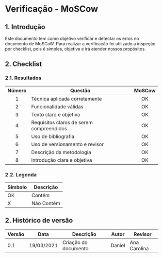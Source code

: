 # Verificação - MoSCow

## 1. Introdução
Este documento tem como objetivo verificar e detectar os erros no documento de MoSCoW. Para realizar a verificação foi utilizado a inspeção por checklist, pois é simples, objetiva e irá atender nossos propósitos.

## 2. Checklist

### 2.1. Resultados
|Número|Questão|MoSCow|
|:-:|--|:-:|
|1|Técnica aplicada corretamente|OK|
|2|Funcionalidade válidas|OK|
|3|Texto claro e objetivo|OK|
|4|Requisitos claros de serem compreendidos|OK|
|5|Uso de bibliografia|OK|
|6|Uso de versionamento e revisor|OK|
|7|Descrição da metodologia|OK|
|8|Introdução clara e objetiva|OK|

### 2.2. Legenda
|Símbolo|Descrição|
|--|--|
|OK|Contém|
|X|Não Contém|

## 2. Histórico de versão

| Versão | Data       | Descrição                                           | Autor          | Revisor        |
| ------ | ---------- | --------------------------------------------------- | -------------- | -------------- |
| 0.1    | 19/03/2021 | Criação do documento                                | Daniel         | Ana Carolina   |
